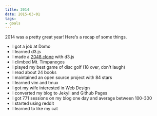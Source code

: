 ```yaml
---
title: 2014
date: 2015-03-01
tags:
- goals
---
```


2014 was a pretty great year! Here's a recap of some things.

- I got a job at Domo
- I learned d3.js
- I made a [2048 clone](../mini-2048-game/) with d3.js
- I climbed Mt. Timpanogos
- I played my best game of disc golf (18 over, don't laugh)
- I read about 24 books
- I maintained an open source project with 84 stars
- I learned vim and tmux
- I got my wife interested in Web Design
- I converted my blog to Jekyll and Github Pages
- I got 771 sessions on my blog one day and average between 100-300
- I started using reddit
- I learned to like my cat
